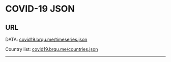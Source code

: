 COVID-19 JSON
==========


URL
-----------
DATA:
[covid19.brqu.me/timeseries.json](https://covid19.brqu.me/timeseries.json)

Country list:
[covid19.brqu.me/countries.json](https://covid19.brqu.me/countries.json)

-----------

